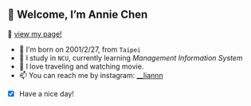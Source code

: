 ## 👋 Welcome, I’m Annie Chen
:paperclip: [view my page!](https://lianchencc.github.io/)
- 👀 I'm born on 2001/2/27, from `Taipei`
- 🌱 I study in `NCU`, currently learning *Management Information System*
- 💞️ I love traveling and watching movie.
- 📫 You can reach me by instagram: [__liannn](https://www.instagram.com/__liannn/)
-[x] Have a nice day!
<!---
lianchencc/lianchencc is a ✨ special ✨ repository because its `README.md` (this file) appears on your GitHub profile.
You can click the Preview link to take a look at your changes.
--->
